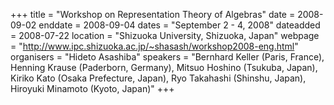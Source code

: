 +++
title = "Workshop on Representation Theory of Algebras"
date = 2008-09-02
enddate = 2008-09-04
dates = "September 2 - 4, 2008"
dateadded = 2008-07-22
location = "Shizuoka University, Shizuoka, Japan"
webpage = "http://www.ipc.shizuoka.ac.jp/~shasash/workshop2008-eng.html"
organisers = "Hideto Asashiba"
speakers = "Bernhard Keller (Paris, France), Henning Krause (Paderborn, Germany), Mitsuo Hoshino (Tsukuba, Japan), Kiriko Kato (Osaka Prefecture, Japan), Ryo Takahashi (Shinshu, Japan), Hiroyuki Minamoto (Kyoto, Japan)"
+++
